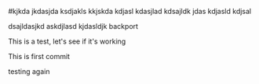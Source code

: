 #kjkda
jkdasjda
ksdjakls
kkjskda
kdjasl
kdasjlad
kdsajldk
jdas
kdjasld
kdjsal




dsajldasjkd
askdjlasd
kjdasldjk
 backport

This is a test, let's see if it's working

This is first commit

testing again
